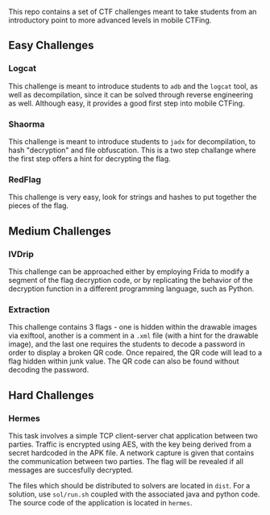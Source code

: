 This repo contains a set of CTF challenges meant to take students from an introductory point to more advanced levels in mobile CTFing.

## Easy Challenges
### Logcat

This challenge is meant to introduce students to `adb` and the `logcat` tool, as well as decompilation, since it can be solved through reverse engineering as well. Although easy, it provides a good first step into mobile CTFing.

### Shaorma

This challenge is meant to introduce students to `jadx` for decompilation, to hash "decryption" and file obfuscation. This is a two step challange where the first step offers a hint for decrypting the flag.

### RedFlag

This challenge is very easy, look for strings and hashes to put together the pieces of the flag.


## Medium Challenges

### IVDrip

This challenge can be approached either by employing Frida to modify a segment of the flag decryption code, or by replicating the behavior of the decryption function in a different programming language, such as Python.

### Extraction

This challenge contains 3 flags - one is hidden within the drawable images via exiftool, another is a comment in a `.xml` file (with a hint for the drawable image), and the last one requires the students to decode a password in order to display a broken QR code. Once repaired, the QR code will lead to a flag hidden within junk value. The QR code can also be found without decoding the password.


## Hard Challenges

### Hermes
This task involves a simple TCP client-server chat application between two parties. Traffic is encrypted using AES, with the key being derived from a secret hardcoded in the APK file. A network capture is given that contains the communication between two parties. The flag will be revealed if all messages are succesfully decrypted.

The files which should be distributed to solvers are located in `dist`. For a solution, use `sol/run.sh` coupled with the associated java and python code. The source code of the application is located in `hermes`.
